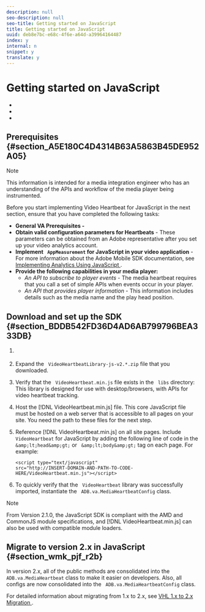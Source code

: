 ```yaml
---
description: null
seo-description: null
seo-title: Getting started on JavaScript
title: Getting started on JavaScript
uuid: deb8e7bc-e68c-4f6e-a64d-a39964164487
index: y
internal: n
snippet: y
translate: y
---
```


# Getting started on JavaScript


<a id="section_kkf_4d2_r2b"></a>


* [](#reference_A6D7AF2CDB704C7F9B8230B5DF8116DD/section_A5E180C4D4314B63A5863B45DE952A05)
* [](#reference_A6D7AF2CDB704C7F9B8230B5DF8116DD/section_BDDB542FD36D4AD6AB799796BEA333DB)
* [](#reference_A6D7AF2CDB704C7F9B8230B5DF8116DD/section_wmk_pjf_r2b)




## Prerequisites {#section_A5E180C4D4314B63A5863B45DE952A05}


>[!NOTE]
>
>This information is intended for a media integration engineer who has an understanding of the APIs and workflow of the media player being instrumented.



Before you start implementing Video Heartbeat for JavaScript in the next section, ensure that you have completed the following tasks: 

* **General VA Prerequisites -** [](../../video_get_started/c_vhl_prereqs.md)
* **Obtain valid configuration parameters for Heartbeats** - These parameters can be obtained from an Adobe representative after you set up your video analytics account.
* **Implement ` AppMeasurement` for JavaScript in your video application** - For more information about the Adobe Mobile SDK documentation, see [ Implementing Analytics Using JavaScript ](https://marketing.adobe.com/resources/help/en_US/sc/implement/js_implementation.html).
* **Provide the following capabilities in your media player:** 
    * *An API to subscribe to player events* - The media heartbeat requires that you call a set of simple APIs when events occur in your player.
    * *An API that provides player information* - This information includes details such as the media name and the play head position.


## Download and set up the SDK {#section_BDDB542FD36D4AD6AB799796BEA333DB}


1. [](../../c_vhl_stand-implement/c_vhl_download-sdks.md)
1. Expand the ` VideoHeartbeatLibrary-js-v2.*.zip` file that you downloaded.
1. Verify that the ` VideoHeartbeat.min.js` file exists in the ` libs` directory: This library is designed for use with desktop/browsers, with APIs for video heartbeat tracking. 

1. Host the [!DNL  VideoHeartbeat.min.js] file. This core JavaScript file must be hosted on a web server that is accessible to all pages on your site. You need the path to these files for the next step. 

1. Reference [!DNL  VideoHeartbeat.min.js] on all site pages. Include ` VideoHeartbeat` for JavaScript by adding the following line of code in the ` &amp;lt;head&amp;gt;` or ` &amp;lt;body&amp;gt;` tag on each page. For example: 
   ```
   <script type="text/javascript" 
   src="http://INSERT-DOMAIN-AND-PATH-TO-CODE-HERE/VideoHeartbeat.min.js"></script>
   ```


1. To quickly verify that the ` VideoHeartbeat` library was successfully imported, instantiate the ` ADB.va.MediaHeartbeatConfig` class.

>[!NOTE]
>
>From Version 2.1.0, the JavaScript SDK is compliant with the AMD and CommonJS module specifications, and [!DNL  VideoHeartbeat.min.js] can also be used with compatible module loaders. 



## Migrate to version 2.x in JavaScript {#section_wmk_pjf_r2b}

In version 2.x, all of the public methods are consolidated into the ` ADB.va.MediaHeartbeat` class to make it easier on developers. Also, all configs are now consolidated into the ` ADB.va.MediaHeartbeatConfig` class. 

For detailed information about migrating from 1.x to 2.x, see [ VHL 1.x to 2.x Migration ](https://marketing.adobe.com/resources/help/en_US/sc/appmeasurement/hbvideo/c_vhl_mig_1x_to_2x.html). 
